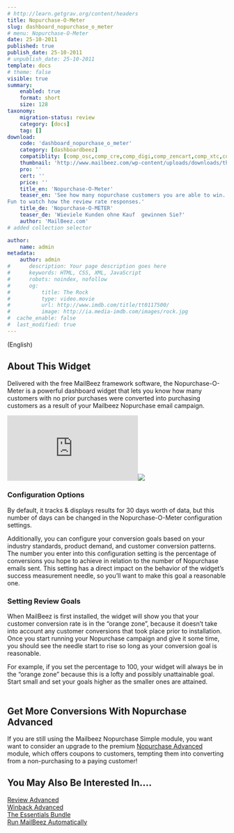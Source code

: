 ```yaml
---
# http://learn.getgrav.org/content/headers
title: Nopurchase-O-Meter
slug: dashboard_nopurchase_o_meter
# menu: Nopurchase-O-Meter
date: 25-10-2011
published: true
publish_date: 25-10-2011
# unpublish_date: 25-10-2011
template: docs
# theme: false
visible: true
summary:
    enabled: true
    format: short
    size: 128
taxonomy:
    migration-status: review
    category: [docs]
    tag: []
download:
    code: 'dashboard_nopurchase_o_meter'
    category: [dashboardbeez]
    compatiblity: [comp_osc,comp_cre,comp_digi,comp_zencart,comp_xtc,comp_gambio]
    thumbnail: 'http://www.mailbeez.com/wp-content/uploads/downloads/thumbnails/2011/10/icon.png'
    pro: ''
    cert: ''
    price: ''
    title_en: 'Nopurchase-O-Meter'
    teaser_en: 'See how many nopurchase customers you are able to win.
Fun to watch how the review rate responses.'
    title_de: 'Nopurchase-O-METER'
    teaser_de: 'Wieviele Kunden ohne Kauf  gewinnen Sie?'
    author: 'MailBeez.com'
# added collection selector

author:
    name: admin
metadata:
    author: admin
#      description: Your page description goes here
#      keywords: HTML, CSS, XML, JavaScript
#      robots: noindex, nofollow
#      og:
#          title: The Rock
#          type: video.movie
#          url: http://www.imdb.com/title/tt0117500/
#          image: http://ia.media-imdb.com/images/rock.jpg
#  cache_enable: false
#  last_modified: true
---
```


(English)  

## About This Widget

Delivered with the free MailBeez framework software, the Nopurchase-O-Meter is a powerful dashboard widget that lets you know how many customers with no prior purchases were converted into purchasing customers as a result of your Mailbeez Nopurchase email campaign.

[![](http://localhost/wordpress_mailbeez_EOL/wp-content/themes/awake/lib/scripts/timthumb/thumb.php?src=http://www.mailbeez.com/images/doc/getting_started/nopurchaseometer.png&w=270&h=116&zc=1&q=100 "Nopurchase-O-Meter")](http://www.mailbeez.com/images/doc/getting_started/nopurchaseometer.png "Nopurchase-O-Meter")![](http://localhost/wordpress_mailbeez_EOL/wp-content/themes/awake/images/shortcodes/image_shadow.png)

### Configuration Options

By default, it tracks & displays results for 30 days worth of data, but this number of days can be changed in the Nopurchase-O-Meter configuration settings.

Additionally, you can configure your conversion goals based on your industry standards, product demand, and customer conversion patterns. The number you enter into this configuration setting is the percentage of conversions you hope to achieve in relation to the number of Nopurchase emails sent. This setting has a direct impact on the behavior of the widget’s success measurement needle, so you’ll want to make this goal a reasonable one.

### Setting Review Goals

When MailBeez is first installed, the widget will show you that your customer conversion rate is in the “orange zone”, because it doesn’t take into account any customer conversions that took place prior to installation. Once you start running your Nopurchase campaign and give it some time, you should see the needle start to rise so long as your conversion goal is reasonable.

For example, if you set the percentage to 100, your widget will always be in the “orange zone” because this is a lofty and possibly unattainable goal. Start small and set your goals higher as the smaller ones are attained.  
  

## Get More Conversions With Nopurchase Advanced

If you are still using the Mailbeez Nopurchase Simple module, you want want to consider an upgrade to the premium [Nopurchase Advanced](http://www.mailbeez.com/documentation/mailbeez/nopurchase_advanced/ "Mailbeez Nopurchase Advanced") module, which offers coupons to customers, tempting them into converting from a non-purchasing to a paying customer!

## You May Also Be Interested In….

[Review Advanced](http://www.mailbeez.com/documentation/mailbeez/review_advanced/ "Mailbeez Review Advanced")  
[Winback Advanced](http://www.mailbeez.com/documentation/mailbeez/winback_advanced/ "Mailbeez Winback Advanced")  
[The Essentials Bundle](http://www.mailbeez.com/download/mailbeez-essential-pack/ "Mailbeez Essentials Bundle")  
[Run MailBeez Automatically](http://www.mailbeez.com/documentation/configbeez/config_cron_simple/ "Run MailBeez Automatically")  
  
